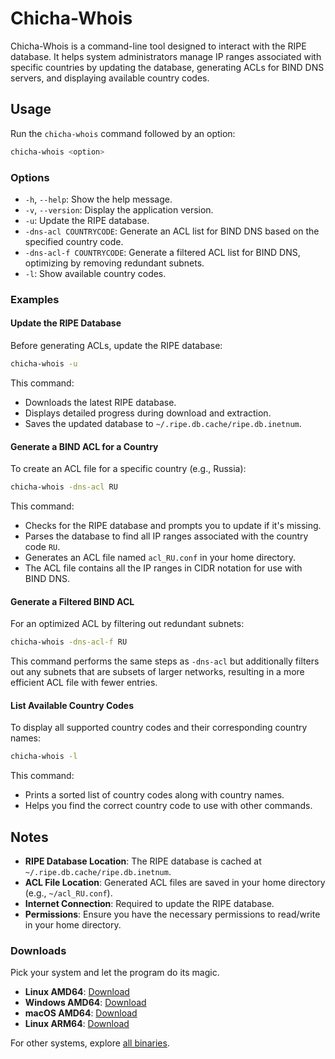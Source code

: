 # Chicha-Whois

Chicha-Whois is a command-line tool designed to interact with the RIPE database. It helps system administrators manage IP ranges associated with specific countries by updating the database, generating ACLs for BIND DNS servers, and displaying available country codes.

## Usage

Run the `chicha-whois` command followed by an option:

```bash
chicha-whois <option>
```

### Options

- `-h`, `--help`: Show the help message.
- `-v`, `--version`: Display the application version.
- `-u`: Update the RIPE database.
- `-dns-acl COUNTRYCODE`: Generate an ACL list for BIND DNS based on the specified country code.
- `-dns-acl-f COUNTRYCODE`: Generate a filtered ACL list for BIND DNS, optimizing by removing redundant subnets.
- `-l`: Show available country codes.

### Examples

#### Update the RIPE Database

Before generating ACLs, update the RIPE database:

```bash
chicha-whois -u
```

This command:

- Downloads the latest RIPE database.
- Displays detailed progress during download and extraction.
- Saves the updated database to `~/.ripe.db.cache/ripe.db.inetnum`.

#### Generate a BIND ACL for a Country

To create an ACL file for a specific country (e.g., Russia):

```bash
chicha-whois -dns-acl RU
```

This command:

- Checks for the RIPE database and prompts you to update if it's missing.
- Parses the database to find all IP ranges associated with the country code `RU`.
- Generates an ACL file named `acl_RU.conf` in your home directory.
- The ACL file contains all the IP ranges in CIDR notation for use with BIND DNS.

#### Generate a Filtered BIND ACL

For an optimized ACL by filtering out redundant subnets:

```bash
chicha-whois -dns-acl-f RU
```

This command performs the same steps as `-dns-acl` but additionally filters out any subnets that are subsets of larger networks, resulting in a more efficient ACL file with fewer entries.

#### List Available Country Codes

To display all supported country codes and their corresponding country names:

```bash
chicha-whois -l
```

This command:

- Prints a sorted list of country codes along with country names.
- Helps you find the correct country code to use with other commands.

## Notes

- **RIPE Database Location**: The RIPE database is cached at `~/.ripe.db.cache/ripe.db.inetnum`.
- **ACL File Location**: Generated ACL files are saved in your home directory (e.g., `~/acl_RU.conf`).
- **Internet Connection**: Required to update the RIPE database.
- **Permissions**: Ensure you have the necessary permissions to read/write in your home directory.

### Downloads

Pick your system and let the program do its magic.

- **Linux AMD64**: [Download](https://files.zabiyaka.net/chicha-whois/latest/no-gui/linux/amd64/chicha-whois)
- **Windows AMD64**: [Download](https://files.zabiyaka.net/chicha-whois/latest/no-gui/windows/amd64/chicha-whois.exe)
- **macOS AMD64**: [Download](https://files.zabiyaka.net/chicha-whois/latest/no-gui/mac/amd64/chicha-whois)
- **Linux ARM64**: [Download](https://files.zabiyaka.net/chicha-whois/latest/no-gui/linux/arm64/chicha-whois)

For other systems, explore [all binaries](https://files.zabiyaka.net/chicha-whois/latest/no-gui/).

